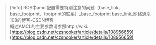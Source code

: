 > [!info] ROS中amcl配置需要特别注意的问题（base_link、base_footprint、footprint的联系）_base_footprint base_link_网络通杀108的博客-CSDN博客  
> 概述AMCL的主要参数请参照http://wiki.  
> [https://blog.csdn.net/czsnooker/article/details/108956659](https://blog.csdn.net/czsnooker/article/details/108956659)